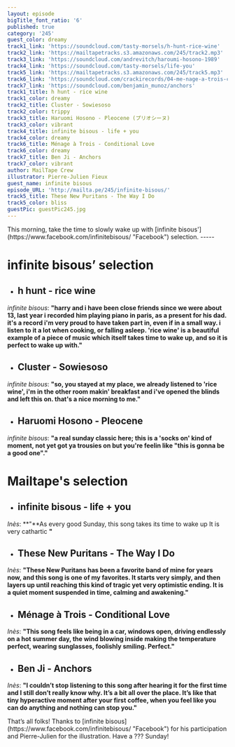 ```yaml
---
layout: episode
bigTitle_font_ratio: '6'
published: true
category: '245'
guest_color: dreamy
track1_link: 'https://soundcloud.com/tasty-morsels/h-hunt-rice-wine'
track2_link: 'https://mailtapetracks.s3.amazonaws.com/245/track2.mp3'
track3_link: 'https://soundcloud.com/andrevitch/haroumi-hosono-1989'
track4_link: 'https://soundcloud.com/tasty-morsels/life-you'
track5_link: 'https://mailtapetracks.s3.amazonaws.com/245/track5.mp3'
track6_link: 'https://soundcloud.com/crackirecords/04-me-nage-a-trois-conditional'
track7_link: 'https://soundcloud.com/benjamin_munoz/anchors'
track1_title: h hunt - rice wine
track1_color: dreamy
track2_title: Cluster - Sowiesoso
track2_color: trippy
track3_title: Haruomi Hosono - Pleocene (プリオシーヌ)
track3_color: vibrant
track4_title: infinite bisous - life + you
track4_color: dreamy
track6_title: Ménage à Trois - Conditional Love
track6_color: dreamy
track7_title: Ben Ji - Anchors
track7_color: vibrant
author: MailTape Crew
illustrator: Pierre-Julien Fieux
guest_name: infinite bisous
episode_URL: 'http://mailta.pe/245/infinite-bisous/'
track5_title: These New Puritans - The Way I Do
track5_color: bliss
guestPic: guestPic245.jpg
---
```

<p id="introduction">This morning, take the time to slowly wake up with [infinite bisous'](https://www.facebook.com/infinitebisous/ "Facebook") selection.   -----
</p>


# **infinite bisous’ selection**

+ ## h hunt - rice wine
_infinite bisous_: **"**harry and i have been close friends since we were about 13, last year i recorded him playing piano in paris, as a present for his dad. it's a record i'm very proud to have taken part in, even if in a small way. i listen to it a lot when cooking, or falling asleep. 'rice wine' is a beautiful example of a piece of music which itself takes time to wake up, and so it is perfect to wake up with.**"**

+ ## Cluster - Sowiesoso
_infinite bisous_: **"**so, you stayed at my place, we already listened to 'rice wine', i'm in the other room makin' breakfast and i've opened the blinds and left this on. that's a nice morning to me.**"**

+ ## Haruomi Hosono - Pleocene
_infinite bisous_: **"**a real sunday classic here; this is a 'socks on' kind of moment, not yet got ya trousies on but you're feelin like "this is gonna be a good one".**"**


# Mailtape's selection

+ ## infinite bisous - life + you
_Inès_: **"**As every good Sunday, this song takes its time to wake up It is very cathartic **"**

+ ## These New Puritans - The Way I Do
_Inès_: **"**These New Puritans has been a favorite band of mine for years now, and this song is one of my favorites. It starts very simply, and then layers up until reaching this kind of tragic yet very optimistic ending. It is a quiet moment suspended in time, calming and awakening.**"**


+ ## Ménage à Trois - Conditional Love
_Inès_: **"**This song feels like being in a car, windows open, driving endlessly on a hot summer day, the wind blowing inside making the temperature perfect, wearing sunglasses, foolishly smiling. Perfect.**"**

+ ## Ben Ji - Anchors
_Inès_: **"**I couldn’t stop listening to this song after hearing it for the first time and I still don’t really know why. It’s a bit all over the place. It’s like that tiny hyperactive moment after your first coffee, when you feel like you can do anything and nothing can stop you.**"**


<p id="outroduction">That’s all folks! Thanks to [infinite bisous](https://www.facebook.com/infinitebisous/ "Facebook") for his participation and Pierre-Julien for the illustration. Have a ??? Sunday! </p>
